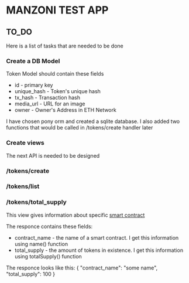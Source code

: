 # MANZONI TEST APP
## TO_DO

Here is a list of tasks that are needed to be done

### Create a DB Model

Token Model should contain these fields

- id - primary key
- unique_hash - Token's unique hash
- tx_hash - Transaction hash
- media_url - URL for an image
- owner - Owner's Address in ETH Network

I have chosen pony orm and created a sqlite database. I also added two functions that would be called in /tokens/create handler later

### Create views

The next API is needed to be designed

### /tokens/create  

### /tokens/list

### /tokens/total_supply

This view gives information about specific [smart contract](https://rinkeby.etherscan.io/address/0x92e098def0ca9577bd50ca61b90b9a46ec1f2040)

The responce contains these fields:
- contract_name - the name of a smart contract. I get this information using name() function
- total_supply -  the amount of tokens in existence. I get this information using totalSupply() function

The responce looks like this: 
{
    "contract_name": "some name",
    "total_supply": 100
}